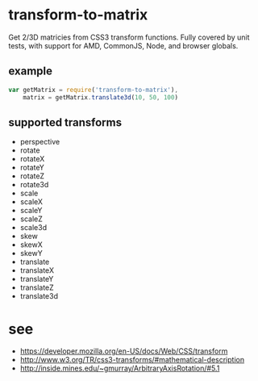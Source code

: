 # transform-to-matrix

Get 2/3D matricies from CSS3 transform functions. Fully covered by unit tests, with support for AMD, CommonJS, Node, and browser globals.

## example

```js
var getMatrix = require('transform-to-matrix'),
	matrix = getMatrix.translate3d(10, 50, 100)
```

## supported transforms

- perspective
- rotate
- rotateX
- rotateY
- rotateZ
- rotate3d
- scale
- scaleX
- scaleY
- scaleZ
- scale3d
- skew
- skewX
- skewY
- translate
- translateX
- translateY
- translateZ
- translate3d

# see

- https://developer.mozilla.org/en-US/docs/Web/CSS/transform
- http://www.w3.org/TR/css3-transforms/#mathematical-description
- http://inside.mines.edu/~gmurray/ArbitraryAxisRotation/#5.1